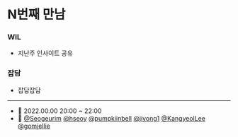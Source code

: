 # N번째 만남

### WIL

- 지난주 인사이트 공유

### 잡담

- 잡담잡담

---

- 📆 2022.00.00 20:00 ~ 22:00
- 👥 [@Seogeurim](https://github.com/Seogeurim) [@hseoy](https://github.com/hseoy) [@pumpkiinbell](https://github.com/pumpkiinbell) 
[@jiyong1](https://github.com/jiyong1) [@KangyeolLee](https://github.com/KangyeolLee) [@gomjellie](https://github.com/gomjellie)
